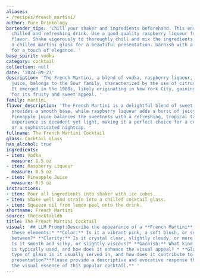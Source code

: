```yaml
---
aliases:
- /recipes/french_martini/
author: Pure Drinkology
bartender_tips: 'Chill your shaker and ingredients beforehand. This ensures a perfectly
  chilled and refreshing drink. Use a good quality raspberry liqueur for a richer
  flavor. Shake vigorously to thoroughly chill and mix the ingredients. Strain into
  a chilled martini glass for a beautiful presentation. Garnish with a fresh raspberry
  for a touch of elegance. '
base_spirit: vodka
category: cocktail
collection: null
date: '2024-09-23'
description: 'The French Martini, a blend of vodka, raspberry liqueur, and pineapple
  juice, belongs to the Sour family, characterized by the use of citrus and a sweetener.
  It emerged in the 1980s, likely originating in New York City, gaining popularity
  for its fruity and sweet appeal. '
family: martini
flavor_description: 'The French Martini is a delightful blend of sweet and tart. Vodka
  provides a smooth base, while raspberry liqueur adds a burst of juicy fruitiness.
  Pineapple juice balances the sweetness with a refreshing, tropical tang. The overall
  experience is decadent yet light, making it a perfect choice for a celebratory occasion
  or a sophisticated nightcap. '
fullname: The French Martini Cocktail
glass: Cocktail glass
has_alcohol: true
ingredients:
- item: Vodka
  measure: 1.5 oz
- item: Raspberry Liqueur
  measure: 0.5 oz
- item: Pineapple Juice
  measure: 0.5 oz
instructions:
- item: Pour all ingredients into shaker with ice cubes.
- item: Shake well and strain into a chilled cocktail glass.
- item: Squeeze oil from lemon peel onto the drink.
shortname: French Martini
source: thecocktaildb
title: The French Martini Cocktail
visual: '## LLM Prompt:Describe the appearance of a **French Martini** cocktail.  Consider
  these elements:* **Color:** Is it a vibrant pink, a soft blush, or somewhere in
  between?* **Clarity:** Is it crystal clear, slightly cloudy, or more opaque?* **Texture:**
  Is it smooth and silky, or slightly viscous?* **Garnish:** What kind of garnish
  is typically used, and how does it enhance the visual appeal? * **Glassware:** What
  type of glass is it usually served in, and how does it contribute to the overall
  presentation?**Please provide a descriptive and evocative response that captures
  the visual essence of this popular cocktail.** '
---
```



